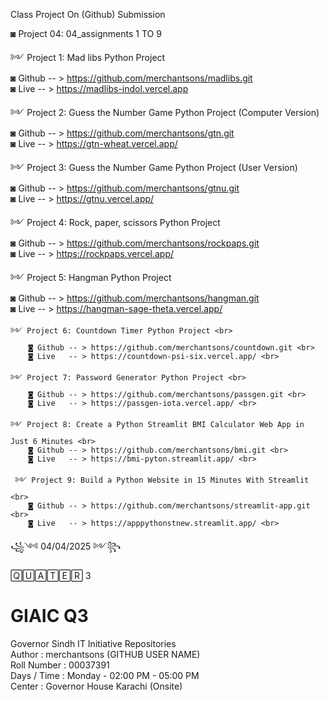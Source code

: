 Class Project On (Github) Submission<br>

◙ Project 04: 04_assignments 1 TO 9

   ༻ Project 1: Mad libs Python Project <br>
        ◙ Github -- > https://github.com/merchantsons/madlibs.git <br>
        ◙ Live   -- > https://madlibs-indol.vercel.app <br>

   ༻ Project 2: Guess the Number Game Python Project (Computer Version) <br>
        ◙ Github -- > https://github.com/merchantsons/gtn.git <br>
        ◙ Live   -- > https://gtn-wheat.vercel.app/ <br>

   ༻ Project 3: Guess the Number Game Python Project (User Version) <br>
        ◙ Github -- > https://github.com/merchantsons/gtnu.git <br>
        ◙ Live   -- > https://gtnu.vercel.app/ <br>
   
   ༻ Project 4: Rock, paper, scissors Python Project <br>
        ◙ Github -- > https://github.com/merchantsons/rockpaps.git <br>
        ◙ Live   -- > https://rockpaps.vercel.app/ <br>

   ༻ Project 5: Hangman Python Project <br>
        ◙ Github -- > https://github.com/merchantsons/hangman.git <br>
        ◙ Live   -- > https://hangman-sage-theta.vercel.app/ <br>
            
    ༻ Project 6: Countdown Timer Python Project <br>
        ◙ Github -- > https://github.com/merchantsons/countdown.git <br>
        ◙ Live   -- > https://countdown-psi-six.vercel.app/ <br>

    ༻ Project 7: Password Generator Python Project <br>
        ◙ Github -- > https://github.com/merchantsons/passgen.git <br>
        ◙ Live   -- > https://passgen-iota.vercel.app/ <br>

    ༻ Project 8: Create a Python Streamlit BMI Calculator Web App in Just 6 Minutes <br>
        ◙ Github -- > https://github.com/merchantsons/bmi.git <br>
        ◙ Live   -- > https://bmi-pyton.streamlit.app/ <br>

     ༻ Project 9: Build a Python Website in 15 Minutes With Streamlit <br>
        ◙ Github -- > https://github.com/merchantsons/streamlit-app.git <br>
        ◙ Live   -- > https://apppythonstnew.streamlit.app/ <br>

       
꧁༺ 04/04/2025 ༻꧂ 

🅀🅄🄰🅃🄴🅁 3 <br>

# GIAIC Q3
Governor Sindh IT Initiative Repositories<br>
Author       : merchantsons (GITHUB USER NAME)<br>
Roll Number  : 00037391 <br>
Days / Time  : Monday - 02:00 PM - 05:00 PM<br>
Center       : Governor House Karachi (Onsite)<br>
